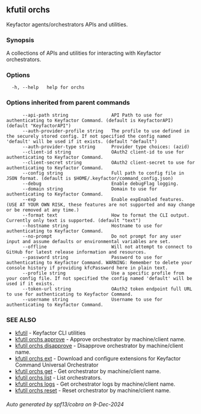 ## kfutil orchs

Keyfactor agents/orchestrators APIs and utilities.

### Synopsis

A collections of APIs and utilities for interacting with Keyfactor orchestrators.

### Options

```
  -h, --help   help for orchs
```

### Options inherited from parent commands

```
      --api-path string                API Path to use for authenticating to Keyfactor Command. (default is KeyfactorAPI) (default "KeyfactorAPI")
      --auth-provider-profile string   The profile to use defined in the securely stored config. If not specified the config named 'default' will be used if it exists. (default "default")
      --auth-provider-type string      Provider type choices: (azid)
      --client-id string               OAuth2 client-id to use for authenticating to Keyfactor Command.
      --client-secret string           OAuth2 client-secret to use for authenticating to Keyfactor Command.
      --config string                  Full path to config file in JSON format. (default is $HOME/.keyfactor/command_config.json)
      --debug                          Enable debugFlag logging.
      --domain string                  Domain to use for authenticating to Keyfactor Command.
      --exp                            Enable expEnabled features. (USE AT YOUR OWN RISK, these features are not supported and may change or be removed at any time.)
      --format text                    How to format the CLI output. Currently only text is supported. (default "text")
      --hostname string                Hostname to use for authenticating to Keyfactor Command.
      --no-prompt                      Do not prompt for any user input and assume defaults or environmental variables are set.
      --offline                        Will not attempt to connect to GitHub for latest release information and resources.
      --password string                Password to use for authenticating to Keyfactor Command. WARNING: Remember to delete your console history if providing kfcPassword here in plain text.
      --profile string                 Use a specific profile from your config file. If not specified the config named 'default' will be used if it exists.
      --token-url string               OAuth2 token endpoint full URL to use for authenticating to Keyfactor Command.
      --username string                Username to use for authenticating to Keyfactor Command.
```

### SEE ALSO

* [kfutil](kfutil.md)	 - Keyfactor CLI utilities
* [kfutil orchs approve](kfutil_orchs_approve.md)	 - Approve orchestrator by machine/client name.
* [kfutil orchs disapprove](kfutil_orchs_disapprove.md)	 - Disapprove orchestrator by machine/client name.
* [kfutil orchs ext](kfutil_orchs_ext.md)	 - Download and configure extensions for Keyfactor Command Universal Orchestrator
* [kfutil orchs get](kfutil_orchs_get.md)	 - Get orchestrator by machine/client name.
* [kfutil orchs list](kfutil_orchs_list.md)	 - List orchestrators.
* [kfutil orchs logs](kfutil_orchs_logs.md)	 - Get orchestrator logs by machine/client name.
* [kfutil orchs reset](kfutil_orchs_reset.md)	 - Reset orchestrator by machine/client name.

###### Auto generated by spf13/cobra on 9-Dec-2024
